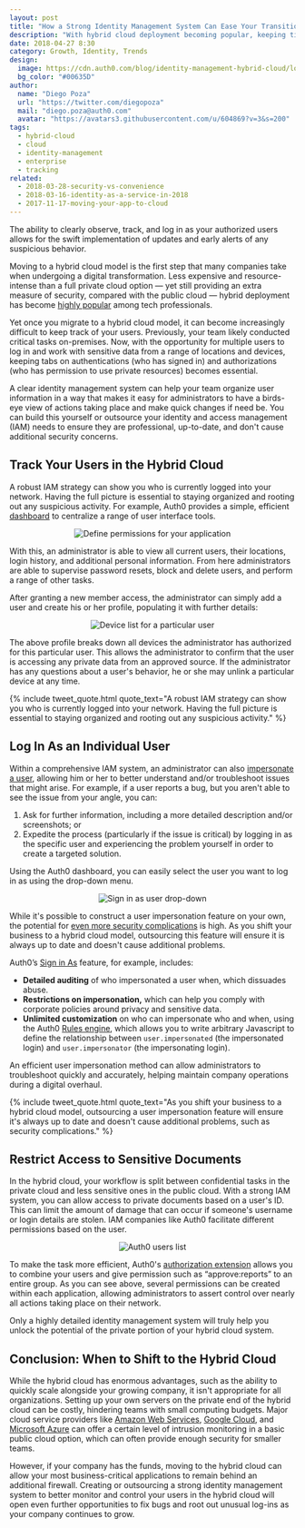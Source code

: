 ```yaml
---
layout: post
title: "How a Strong Identity Management System Can Ease Your Transition to the Hybrid Cloud"
description: "With hybrid cloud deployment becoming popular, keeping tight control on authentication and authorization has become essential."
date: 2018-04-27 8:30
category: Growth, Identity, Trends
design: 
  image: https://cdn.auth0.com/blog/identity-management-hybrid-cloud/logo.png
  bg_color: "#00635D"
author:
  name: "Diego Poza"
  url: "https://twitter.com/diegopoza"
  mail: "diego.poza@auth0.com"
  avatar: "https://avatars3.githubusercontent.com/u/604869?v=3&s=200"
tags: 
  - hybrid-cloud
  - cloud
  - identity-management
  - enterprise
  - tracking
related:
  - 2018-03-28-security-vs-convenience
  - 2018-03-16-identity-as-a-service-in-2018
  - 2017-11-17-moving-your-app-to-cloud
---
```



The ability to clearly observe, track, and log in as your authorized users allows for the swift implementation of updates and early alerts of any suspicious behavior.

Moving to a hybrid cloud model is the first step that many companies take when undergoing a digital transformation. Less expensive and resource-intense than a full private cloud option — yet still providing an extra measure of security, compared with the public cloud — hybrid deployment has become [highly popular](https://assets.rightscale.com/uploads/pdfs/RightScale-2017-State-of-the-Cloud-Report.pdf) among tech professionals.

Yet once you migrate to a hybrid cloud model, it can become increasingly difficult to keep track of your users. Previously, your team likely conducted critical tasks on-premises. Now, with the opportunity for multiple users to log in and work with sensitive data from a range of locations and devices, keeping tabs on authentications (who has signed in) and authorizations (who has permission to use private resources) becomes essential. 

A clear identity management system can help your team organize user information in a way that makes it easy for administrators to have a birds-eye view of actions taking place and make quick changes if need be. You can build this yourself or outsource your identity and access management (IAM) needs to ensure they are professional, up-to-date, and don't cause additional security concerns. 

## Track Your Users in the Hybrid Cloud 

A robust IAM strategy can show you who is currently logged into your network. Having the full picture is essential to staying organized and rooting out any suspicious activity. For example, Auth0 provides a simple, efficient [dashboard](https://auth0.com/user-management) to centralize a range of user interface tools.

<p style="text-align: center;">
  <img src="https://cdn.auth0.com/blog/strong-identity-management-system-eases-transition-to-hybrid-cloud/permissions.png" alt="Define permissions for your application">
</p>

With this, an administrator is able to view all current users, their locations, login history, and additional personal information. From here administrators are able to supervise password resets, block and delete users, and perform a range of other tasks.

After granting a new member access, the administrator can simply add a user and create his or her profile, populating it with further details:

<p style="text-align: center;">
  <img src="https://cdn.auth0.com/blog/strong-identity-management-system-eases-transition-to-hybrid-cloud/matias.png" alt="Device list for a particular user">
</p>

The above profile breaks down all devices the administrator has authorized for this particular user. This allows the administrator to confirm that the user is accessing any private data from an approved source. If the administrator has any questions about a user's behavior, he or she may unlink a particular device at any time.


{% include tweet_quote.html quote_text="A robust IAM strategy can show you who is currently logged into your network. Having the full picture is essential to staying organized and rooting out any suspicious activity." %}

## Log In As an Individual User

Within a comprehensive IAM system, an administrator can also [impersonate a user](https://auth0.com/docs/user-profile/user-impersonation), allowing him or her to better understand and/or troubleshoot issues that might arise. For example, if a user reports a bug, but you aren't able to see the issue from your angle, you can:

1. Ask for further information, including a more detailed description and/or screenshots; or 
2. Expedite the process (particularly if the issue is critical) by logging in as the specific user and experiencing the problem yourself in order to create a targeted solution.

Using the Auth0 dashboard, you can easily select the user you want to log in as using the drop-down menu.

<p style="text-align: center;">
  <img src="https://cdn.auth0.com/blog/strong-identity-management-system-eases-transition-to-hybrid-cloud/userdetails.png" alt="Sign in as user drop-down">
</p>

While it's possible to construct a user impersonation feature on your own, the potential for [even more security complications](https://auth0.com/blog/how-not-to-troubleshoot-bugs-by-impersonating-users/) is high. As you shift your business to a hybrid cloud model, outsourcing this feature will ensure it is always up to date and doesn't cause additional problems. 

Auth0’s [Sign in As](https://auth0.com/how-it-works) feature, for example, includes:

* **Detailed auditing** of who impersonated a user when, which dissuades abuse.
* **Restrictions on impersonation,** which can help you comply with corporate policies around privacy and sensitive data.
* **Unlimited customization** on who can impersonate who and when, using the Auth0 [Rules engine](https://auth0.com/docs/rules), which allows you to write arbitrary Javascript to define the relationship between  `user.impersonated` (the impersonated login) and `user.impersonator` (the impersonating login).

An efficient user impersonation method can allow administrators to troubleshoot quickly and accurately, helping maintain company operations during a digital overhaul.

{% include tweet_quote.html quote_text="As you shift your business to a hybrid cloud model, outsourcing a user impersonation feature will ensure it's always up to date and doesn't cause additional problems, such as security complications." %}

## Restrict Access to Sensitive Documents

In the hybrid cloud, your workflow is split between confidential tasks in the private cloud and less sensitive ones in the public cloud. With a strong IAM system, you can allow access to private documents based on a user's ID. This can limit the amount of damage that can occur if someone's username or login details are stolen. IAM companies like Auth0 facilitate different permissions based on the user.

<p style="text-align: center;">
  <img src="https://cdn.auth0.com/blog/strong-identity-management-system-eases-transition-to-hybrid-cloud/userlist.png" alt="Auth0 users list">
</p>

To make the task more efficient, Auth0's [authorization extension](https://auth0.com/blog/announcing-authorization-extension-v2/) allows you to combine your users and give permission such as “approve:reports” to an entire group. As you can see above, several permissions can be created within each application, allowing administrators to assert control over nearly all actions taking place on their network.

Only a highly detailed identity management system will truly help you unlock the potential of the private portion of your hybrid cloud system.

## Conclusion: When to Shift to the Hybrid Cloud

While the hybrid cloud has enormous advantages, such as the ability to quickly scale alongside your growing company, it isn't appropriate for all organizations. Setting up your own servers on the private end of the hybrid cloud can be costly, hindering teams with small computing budgets. Major cloud service providers like [Amazon Web Services](https://aws.amazon.com/), [Google Cloud](https://cloud.google.com/), and [Microsoft Azure](https://azure.microsoft.com/en-us/) can offer a certain level of intrusion monitoring in a basic public cloud option, which can often provide enough security for smaller teams.

However, if your company has the funds, moving to the hybrid cloud can allow your most business-critical applications to remain behind an additional firewall. Creating or outsourcing a strong identity management system to better monitor and control your users in the hybrid cloud will open even further opportunities to fix bugs and root out unusual log-ins as your company continues to grow.
